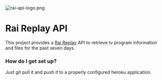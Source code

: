 ![rai-api-logo.png](https://bitbucket.org/repo/nR4Aby/images/1231472162-rai-api-logo.png)
# Rai Replay API #

This project provides a [Rai Replay](http://www.raireplay.rai.it/) API to retrieve tv program information and files for the past seven days.

### How do I get set up? ###

Just git pull it and push it to a properly configured heroku application.